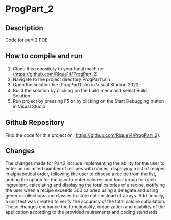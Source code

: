 # ProgPart_2
## Description 
Code for part 2 POE
## How to compile and run
1. Clone this repository to your local machine:(https://github.com/Rique14/ProgPart_2)
2. Navigate to the project directory:ProgPart1.sln
3. Open the solution file (ProgPart1.sln) in Visual Studion 2022.
4. Build the solution by clicking on the build menu and select Build Solution.
5. Run project by pressing F5 or by clicking on the Start Debugging button in Visual Studio.
## Github Repository
Find the code for this project on (https://github.com/Rique14/ProgPart_2).
## Changes   
The changes made for Part2 include implementing the ability for the user to enter an unlimited number of recipes with names, displaying a list of recipes in alphabetical order, following the user to choose a recipe from the list, adding the option for the user to enter calories and food group for each ingredient, calculating and displaying the total calories of a recipe, notifying the user when a recipe exceeds 300 calories using a delegate and using generic collections and classes to store data instead of arrays. Additionally, a unit test was created to verify the accuracy of the total calorie culculation. These changes enchance the functionality, organization and usability of the application according to the provided reuirements and coding standards.
